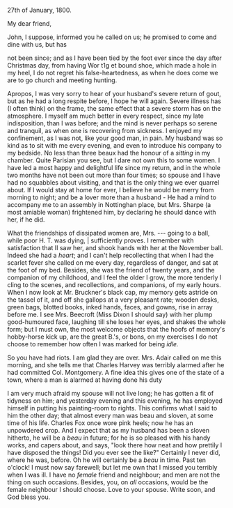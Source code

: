 27th of January, 1800. 

My dear friend,

<!--excerpted. --> John, I suppose, informed you he called on us; he promised to come and dine with us, but has
not been since; and as I have been tied by the foot ever since the day after Christmas day, from having Wor t1g et bound shoe, which made a hole in my heel, I do not regret
his false-heartedness, as when he does come we are to go church and meeting hunting. 

Apropos, I was very sorry to hear of your husband's severe return of gout, but as he had a long respite before, I hope he will again. Severe illness has (I often think) on the frame, the same effect that a severe storm has on the atmosphere. I myself am much better in every respect, since my late indisposition, than I was before; and the mind is never perhaps so serene and tranquil, as when one is recovering from sickness. I enjoyed my confinement, as I was not, like your good man, in pain. My husband was so kind as to sit with me every evening, and even to introduce his company to my bedside. No less than three beaux had the honour of a *sitting* in my chamber. Quite Parisian you see, but I dare not own this to some women. I have led a most happy and delightful life since my return, and in the whole two months have not been out more than four times; so spouse and I have had no squabbles about visiting, and that is the only thing we ever quarrel about. If I would stay at home for ever, I believe he would be merry from morning to night; and be a lover more than a husband - He had a mind to accompany me to an assembly in Nottinghan place, but Mrs. Sharpe (a most amiable woman) frightened him, by declaring he should dance with her, if he did.

What the friendships of dissipated women are, Mrs. --- going to a ball, while poor H. T. was dying, | sufficiently proves. I remember with satisfaction that II saw her, and shook hands with her at the November ball. Indeed she had a *heart*; and I can't help recollecting that when I had the scarlet fever she called on me every day, regardless of danger, and sat at the foot of my bed. Besides, she was the friend of twenty years, and the companion of my childhood, and I feel the older I grow, the more tenderly I cling to the scenes, and recollections, and companions, of my early hours. When I now look at Mr. Bruckner's black cap, my memory gets astride on the tassel of it, and off she gallops at a very pleasant rate; wooden desks, green bags,
blotted books, inked hands, faces, and gowns, rise in array before me. I see Mrs. Beecroft (Miss Dixon I should say) with her plump good-humoured face, laughing till she loses her eyes, and shakes the whole form; but I must own, the most welcome objects that the hoofs of memory's hobby-horse kick up, are the great B.'s, or bons, on my exercises I do not choose to remember how often I was marked for being *idle.*

<!--excerpted. --> So you have had riots. I am glad they are over. Mrs. Adair called on me this morning, and she tells me that Charles Harvey was terribly alarmed after he had committed Col. Montgomery. A fine idea this gives one of the state of a town, where a man is alarmed at having done his duty
I am very much afraid my spouse will not live long; he has gotten a fit of tidyness on him; and yesterday evening and this evening, he has employed himself in putting his painting-room to rights. This confirms what I said to him the other day; that almost every man was beau and sloven, at some time of his life. Charles Fox once wore pink heels; now he has an unpowdered crop. And I expect that as my husband has been a sloven hitherto, he will be a *beau* in future; for he is so pleased with his handy works, and capers about, and says, "look there how neat and how prettily I have disposed the things! Did you ever see the like?" Certainly I never did, where he was, before. Oh he will certainly be a *beau* in time. Past ten o'clock! I must now say farewell; but let me own that I missed you terribly when I was ill. I have no *female* friend and neighbour; and men are not the thing on such occasions. Besides, you, on *all* occasions, would be the female neighbour I should choose. Love to your spouse. Write soon, and God bless you.
  <!-- no closing signature. -->
 
